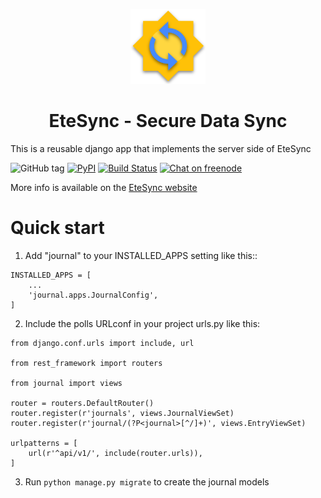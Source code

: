 <p align="center">
  <img width="120" src="icon.svg" />
  <h1 align="center">EteSync - Secure Data Sync</h1>
</p>

This is a reusable django app that implements the server side of EteSync

![GitHub tag](https://img.shields.io/github/tag/etesync/journal-manager.svg)
[![PyPI](https://img.shields.io/pypi/v/django-etesync-journal.svg)](https://pypi.python.org/pypi/django-etesync-journal/)
[![Build Status](https://travis-ci.com/etesync/journal-manager.svg?branch=master)](https://travis-ci.com/etesync/journal-manager)
[![Chat on freenode](https://img.shields.io/badge/irc.freenode.net-%23EteSync-blue.svg)](https://webchat.freenode.net/?channels=#etesync)

More info is available on the [EteSync website](https://www.etesync.com)

# Quick start

1. Add "journal" to your INSTALLED_APPS setting like this::

```
INSTALLED_APPS = [
    ...
    'journal.apps.JournalConfig',
]
```

2. Include the polls URLconf in your project urls.py like this:

```
from django.conf.urls import include, url

from rest_framework import routers

from journal import views

router = routers.DefaultRouter()
router.register(r'journals', views.JournalViewSet)
router.register(r'journal/(?P<journal>[^/]+)', views.EntryViewSet)

urlpatterns = [
    url(r'^api/v1/', include(router.urls)),
]
```

3. Run `python manage.py migrate` to create the journal models
